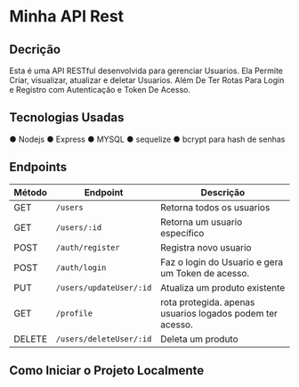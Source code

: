 # Minha API Rest

## Decrição
Esta é uma API RESTful desenvolvida para gerenciar Usuarios. Ela Permite Criar, visualizar, atualizar e deletar Usuarios. Além De Ter Rotas Para Login e Registro com Autenticação e Token De Acesso.

## Tecnologias Usadas
● Nodejs
● Express
● MYSQL
● sequelize
● bcrypt para hash de senhas

## Endpoints

| Método | Endpoint       | Descrição                    |
|--------|----------------|---------------------------------|
| GET    | `/users`    | Retorna todos os usuarios       |
| GET    | `/users/:id`| Retorna um usuario específico   |
| POST   | `/auth/register` | Registra  novo usuario     |
| POST   | `/auth/login` | Faz o login do Usuario e gera um Token de acesso.
| PUT    | `/users/updateUser/:id`| Atualiza um produto existente  |
| GET | `/profile` | rota protegida. apenas usuarios logados podem ter acesso.
| DELETE | `/users/deleteUser/:id`| Deleta um produto    |

## Como Iniciar o Projeto Localmente

